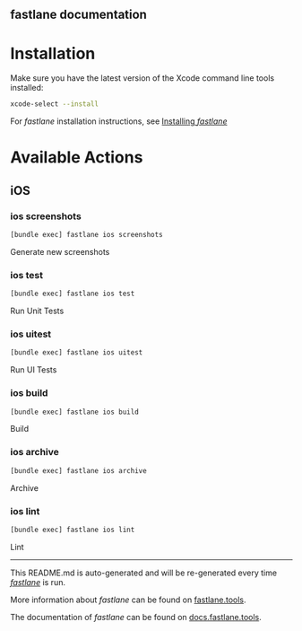 fastlane documentation
----

# Installation

Make sure you have the latest version of the Xcode command line tools installed:

```sh
xcode-select --install
```

For _fastlane_ installation instructions, see [Installing _fastlane_](https://docs.fastlane.tools/#installing-fastlane)

# Available Actions

## iOS

### ios screenshots

```sh
[bundle exec] fastlane ios screenshots
```

Generate new screenshots

### ios test

```sh
[bundle exec] fastlane ios test
```

Run Unit Tests

### ios uitest

```sh
[bundle exec] fastlane ios uitest
```

Run UI Tests

### ios build

```sh
[bundle exec] fastlane ios build
```

Build

### ios archive

```sh
[bundle exec] fastlane ios archive
```

Archive

### ios lint

```sh
[bundle exec] fastlane ios lint
```

Lint

----

This README.md is auto-generated and will be re-generated every time [_fastlane_](https://fastlane.tools) is run.

More information about _fastlane_ can be found on [fastlane.tools](https://fastlane.tools).

The documentation of _fastlane_ can be found on [docs.fastlane.tools](https://docs.fastlane.tools).
